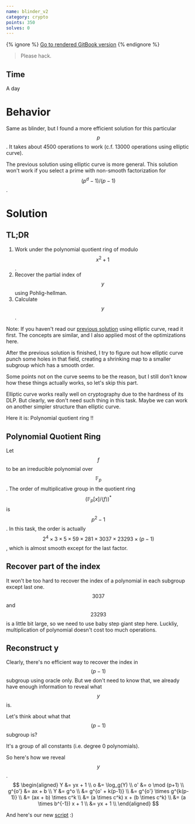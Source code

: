 ```yaml
---
name: blinder_v2
category: crypto
points: 350
solves: 0
---
```


{% ignore %}
[Go to rendered GitBook version](https://sasdf.github.io/ctf/)
{% endignore %}

> Please hack.


## Time
A day


# Behavior
Same as blinder, but I found a more efficient solution for this particular $$p$$.
It takes about 4500 operations to work (c.f. 13000 operations using elliptic curve).

The previous solution using elliptic curve is more general.
This solution won't work if you select a prime with non-smooth factorization for $$(p^d-1) / (p-1)$$.


# Solution
## TL;DR
1. Work under the polynomial quotient ring of modulo $$x^2 + 1$$.
2. Recover the partial index of $$y$$ using Pohlig-hellman.
3. Calculate $$y$$.

Note: If you haven't read our [previous solution](../blinder/) using elliptic curve,
read it first.
The concepts are similar, and I also applied most of the optimizations here.

After the previous solution is finished,
I try to figure out how elliptic curve punch some holes in that field,
creating a shrinking map to a smaller subgroup which has a smooth order.

Some points not on the curve seems to be the reason,
but I still don't know how these things actually works,
so let's skip this part.

Elliptic curve works really well on cryptography due to the hardness of its DLP.
But clearly, we don't need such thing in this task.
Maybe we can work on another simpler structure than elliptic curve.

Here it is: Polynomial quotient ring !!


## Polynomial Quotient Ring
Let $$f$$ to be an irreducible polynomial over $$\mathbb{F}_p$$.
The order of multiplicative group in the quotient ring
$$(\mathbb{F}_p[x]/\langle f \rangle)^*$$ is $$p^2 - 1$$.
In this task, the order is actually
$$
2^4 \times 3 \times 5 \times 59 \times 281 \times 3037 \times 23293 \times (p-1)
$$
, which is almost smooth except for the last factor.


## Recover part of the index
It won't be too hard to recover the index of a polynomial in each subgroup except last one.
$$3037$$ and $$23293$$ is a little bit large, so we need to use baby step giant step here.
Luckliy, multiplication of polynomial doesn't cost too much operations.


## Reconstruct y
Clearly, there's no efficient way to recover the index in $$(p-1)$$ subgroup using oracle only.
But we don't need to know that, we already have enough information to reveal what $$y$$ is.

Let's think about what that $$(p-1)$$ subgroup is?

It's a group of all constants (i.e. degree 0 polynomials).

So here's how we reveal $$y$$.
$$
\begin{aligned}
 Y      &= yx + 1 \\
 o      &= \log_g(Y) \\
 o'     &= o \mod (p+1) \\
 g^{o'} &= ax + b \\
 Y      &= g^o \\
        &= g^{o' + k(p-1)} \\
        &= g^{o'} \times g^{k(p-1)} \\
        &= (ax + b) \times c^k \\
        &= (a \times c^k) x + (b \times c^k) \\
        &= (a \times b^{-1}) x + 1 \\
        &= yx + 1 \\
\end{aligned}
$$

And here's our new [script]([_files/solve.py]) :)
